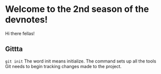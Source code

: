 # Welcome to the 2nd season of the devnotes!
Hi there fellas!

## Gittta

`git init`
The word init means initialize. The command sets up all the tools Git needs to begin tracking changes made to the project.

